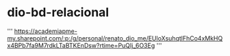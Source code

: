 # dio-bd-relacional

''' 
https://academiapme-my.sharepoint.com/:p:/g/personal/renato_dio_me/EUloXsuhqtlFhCo4xMkHQx4BPb7fa9M7rdkLTaBTKEnDsw?rtime=PuQIj_6O3Eg
'''
